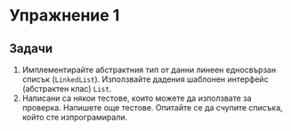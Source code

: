 Упражнение 1
============

Задачи
------

1. Имплементирайте абстрактния тип от данни линеен едносвързан списък (`LinkedList`). Използвайте дадения шаблонен интерфейс (абстрактен клас) `List`.
2. Написани са някои тестове, които можете да използвате за проверка. Напишете още тестове. Опитайте се да счупите списъка, който сте изпрограмирали.
